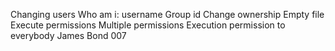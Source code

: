 Changing users
Who am i: username
Group id
Change ownership
Empty file
Execute permissions
Multiple permissions
Execution permission to everybody
James Bond 007
